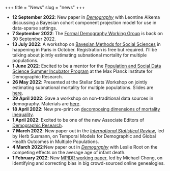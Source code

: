 +++
title = "News"
slug = "news"
+++

- **12 September 2022**: New paper in [*Demography*](https://read.dukeupress.edu/demography/article/doi/10.1215/00703370-10216406/318087/A-Bayesian-Cohort-Component-Projection-Model-to) with Leontine Alkema discussing a Bayesian cohort component projection model for use in data-sparse settings.
- **7 September 2022**: The [Formal Demography Working Group](https://formaldemography.github.io/working_group/) is back on 30 September 2022. 
- **13 July 2022**: A workshop on [Bayesian Methods for Social Sciences](https://bayesforshs.sciencesconf.org/) in happening in Paris in October. Registration is free but required. I'll be talking about  jointly estimating subnational mortality for multiple populations. 
- **1 June 2022**: Excited to be a mentor for the [Population and Social Data Science Summer Incubator Program](https://www.demogr.mpg.de/en/news_events_6123/news_press_releases_4630/news/population_and_social_data_science_summer_incubator_program_10619) at the Max Planck Institute for Demographic Research. 
- **26 May 2022**: Presented at the Stellar Stats Workshop on jointly estimating subnational mortality for multiple populations. Slides are [here](https://github.com/MJAlexander/states-mortality/blob/master/stellar_stats_MA.pdf).
- **29 April 2022**: Gave a workshop on non-traditional data sources in demography. Materials are [here](https://mjalexander.github.io/demopop-workshop/).
- **18 April 2022**: New pre-print on [decomposing dimensions of mortality inequality](https://osf.io/preprints/socarxiv/uqwxj).
- **1 April 2022**: Excited to be one of the new Associate Editors of [Demographic Research](https://www.demographic-research.org/info/whos_who.htm).
- **7 March 2022**: New paper out in the [*International Statistical Review*](https://onlinelibrary.wiley.com/doi/10.1111/insr.12491), led by Herb Susmann, on Temporal Models for Demographic and Global Health Outcomes in Multiple Populations. 
- **4 March 2022**:New paper out in [*Demography*](https://read.dukeupress.edu/demography/article/doi/10.1215/00703370-9779784/294667/Competing-Effects-on-the-Average-Age-of-Infant) with Leslie Root on the competing effects on the average age of infant death.
- **1 February 2022**: New [MPIDR working paper](https://t.co/SDOe0XGANF), led by Michael Chong, on identifying and correcting bias in big crowd-sourced online genealogies.

